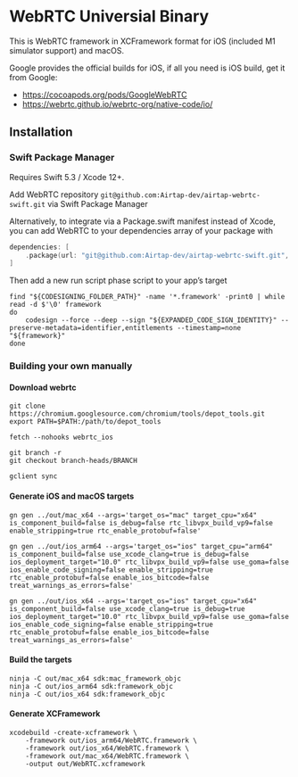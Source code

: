 # WebRTC Universial Binary

This is WebRTC framework in XCFramework format for iOS (included M1 simulator support) and macOS.

Google provides the official builds for iOS, if all you need is iOS build, get it from Google:

- https://cocoapods.org/pods/GoogleWebRTC
- https://webrtc.github.io/webrtc-org/native-code/io/

## Installation

### Swift Package Manager 

Requires Swift 5.3 / Xcode 12+.

Add WebRTC repository `git@github.com:Airtap-dev/airtap-webrtc-swift.git` via Swift Package Manager  

Alternatively, to integrate via a Package.swift manifest instead of Xcode, you can add WebRTC to your dependencies array of your package with

```swift
dependencies: [
    .package(url: "git@github.com:Airtap-dev/airtap-webrtc-swift.git", .branch(from: "main"))
]
```

Then add a new run script phase script to your app’s target

```shellscript
find "${CODESIGNING_FOLDER_PATH}" -name '*.framework' -print0 | while read -d $'\0' framework 
do 
    codesign --force --deep --sign "${EXPANDED_CODE_SIGN_IDENTITY}" --preserve-metadata=identifier,entitlements --timestamp=none "${framework}" 
done
```

### Building your own manually

#### Download webrtc

```shellscript
git clone https://chromium.googlesource.com/chromium/tools/depot_tools.git
export PATH=$PATH:/path/to/depot_tools

fetch --nohooks webrtc_ios

git branch -r
git checkout branch-heads/BRANCH

gclient sync
```

#### Generate iOS and macOS targets

```shellscript
gn gen ../out/mac_x64 --args='target_os="mac" target_cpu="x64" is_component_build=false is_debug=false rtc_libvpx_build_vp9=false enable_stripping=true rtc_enable_protobuf=false'

gn gen ../out/ios_arm64 --args='target_os="ios" target_cpu="arm64" is_component_build=false use_xcode_clang=true is_debug=false  ios_deployment_target="10.0" rtc_libvpx_build_vp9=false use_goma=false ios_enable_code_signing=false enable_stripping=true rtc_enable_protobuf=false enable_ios_bitcode=false treat_warnings_as_errors=false'

gn gen ../out/ios_x64 --args='target_os="ios" target_cpu="x64" is_component_build=false use_xcode_clang=true is_debug=true ios_deployment_target="10.0" rtc_libvpx_build_vp9=false use_goma=false ios_enable_code_signing=false enable_stripping=true rtc_enable_protobuf=false enable_ios_bitcode=false treat_warnings_as_errors=false'
```

#### Build the targets

```shellscript
ninja -C out/mac_x64 sdk:mac_framework_objc
ninja -C out/ios_arm64 sdk:framework_objc
ninja -C out/ios_x64 sdk:framework_objc
```

#### Generate XCFramework

```shellscript
xcodebuild -create-xcframework \
	-framework out/ios_arm64/WebRTC.framework \
	-framework out/ios_x64/WebRTC.framework \
	-framework out/mac_x64/WebRTC.framework \
	-output out/WebRTC.xcframework

```
